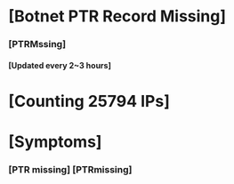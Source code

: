 # [Botnet PTR Record Missing]
### [PTRMssing]
#### [Updated every 2~3 hours]

# [Counting 25794 IPs]

# [Symptoms] 
###   [PTR missing] [PTRmissing]

